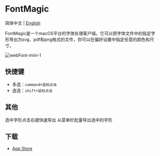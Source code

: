# FontMagic
简体中文 | [English](./README.md)

FontMagic是一个macOS平台的字体处理客户端，它可以把字体文件中的指定字形导出为svg、pdf和png格式的文件，你可以在偏好设置中指定任意的颜色和尺寸。

![webFont-mini-1](https://user-images.githubusercontent.com/1193966/99191185-006b0480-27a6-11eb-83db-03ad8da655c2.png)

## 快捷键

* 多选：`command+鼠标点击`
* 连选：`shift+鼠标点击`

## 其他
选中字形点击右键快速导出
从菜单栏批量导出选中的字形

## 下载

* <a href="https://itunes.apple.com/cn/app/id1181350496">App Store</a>
